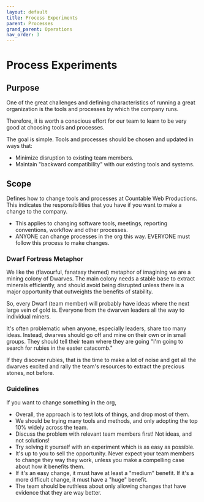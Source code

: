 ```yaml
---
layout: default
title: Process Experiments
parent: Processes
grand_parent: Operations
nav_order: 3
---
```


# Process Experiments 

## Purpose

One of the great challenges and defining characteristics of running a great organization is the tools and processes by which the company runs.

Therefore, it is worth a conscious effort for our team to learn to be very good at choosing tools and processes.

The goal is simple. Tools and processes should be chosen and updated in ways that:
 - Minimize disruption to existing team members.
 - Maintain "backward compatibility" with our existing tools and systems.

## Scope

Defines how to change tools and processes at Countable Web Productions. This indicates the responsibilities that you have if you want to make a change to the company.
 - This applies to changing software tools, meetings, reporting conventions, workflow and other processes.
 - ANYONE can change processes in the org this way. EVERYONE must follow this process to make changes.

### Dwarf Fortress Metaphor

We like the (flavourful, fanatasy themed) metaphor of imagining we are a mining colony of Dwarves. The main colony needs a stable base to extract minerals efficiently, and should avoid being disrupted unless there is a major opportunity that outweights the benefits of stability.

So, every Dwarf (team member) will probably have ideas where the next large vein of gold is. Everyone from the dwarven leaders all the way to individual miners. 

It's often problematic when anyone, especially leaders, share too many ideas. Instead, dwarves should go off and mine on their own or in small groups. They should tell their team where they are going "I'm going to search for rubies in the easter catacomb." 

If they discover rubies, that is the time to make a lot of noise and get all the dwarves excited and rally the team's resources to extract the precious stones, not before.

### Guidelines

If you want to change something in the org, 

 - Overall, the approach is to test lots of things, and drop most of them.
 - We should be trying many tools and methods, and only adopting the top 10% widely across the team.
 - Discuss the problem with relevant team members first! Not ideas, and not solutions!
 - Try solving it yourself with an experiment which is as easy as possible. 
 - It's up to you to sell the opportunity. Never expect your team members to change they way they work, unless you make a compelling case about how it benefits them.
 - If it's an easy change, it must have at least a "medium" benefit. If it's a more difficult change, it must have a "huge" benefit.
 - The team should be ruthless about only allowing changes that have evidence that they are way better.


